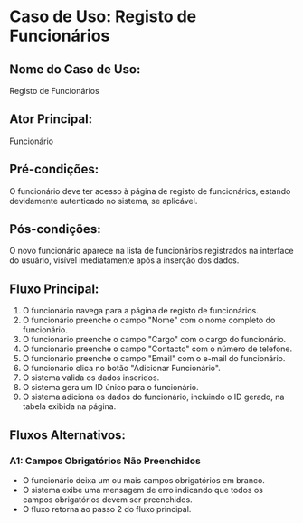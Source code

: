 # Caso de Uso: Registo de Funcionários

## Nome do Caso de Uso:
Registo de Funcionários

## Ator Principal:
Funcionário

## Pré-condições:
O funcionário deve ter acesso à página de registo de funcionários, estando devidamente autenticado no sistema, se aplicável.

## Pós-condições:
O novo funcionário aparece na lista de funcionários registrados na interface do usuário, visível imediatamente após a inserção dos dados.

## Fluxo Principal:
1. O funcionário navega para a página de registo de funcionários.
2. O funcionário preenche o campo "Nome" com o nome completo do funcionário.
3. O funcionário preenche o campo "Cargo" com o cargo do funcionário.
4. O funcionário preenche o campo "Contacto" com o número de telefone.
5. O funcionário preenche o campo "Email" com o e-mail do funcionário.
6. O funcionário clica no botão "Adicionar Funcionário".
7. O sistema valida os dados inseridos.
8. O sistema gera um ID único para o funcionário.
9. O sistema adiciona os dados do funcionário, incluindo o ID gerado, na tabela exibida na página.

## Fluxos Alternativos:
### A1: Campos Obrigatórios Não Preenchidos
- O funcionário deixa um ou mais campos obrigatórios em branco.
- O sistema exibe uma mensagem de erro indicando que todos os campos obrigatórios devem ser preenchidos.
- O fluxo retorna ao passo 2 do fluxo principal.
